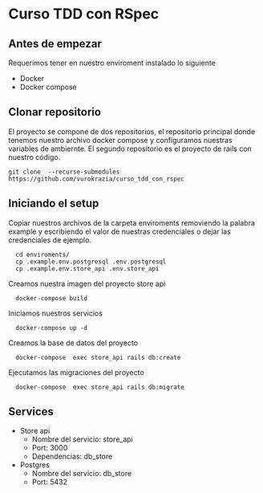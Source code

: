 # Curso TDD con RSpec
## Antes de empezar
Requerimos tener en nuestro enviroment instalado lo siguiente
* Docker
* Docker compose
## Clonar repositorio
El proyecto se compone de dos repositorios, el repositorio principal donde tenemos nuestro archivo docker compose y configuramos nuestras variables de ambiernte. El segundo repositorio es el proyecto de rails con nuestro código.

`git clone  --recurse-submodules  https://github.com/vurokrazia/curso_tdd_con_rspec`

## Iniciando el setup
Copiar nuestros archivos de la carpeta enviroments removiendo la palabra example y escribiendo el valor de nuestras credenciales o dejar las credenciales de ejemplo.
```
  cd enviroments/
  cp .example.env.postgresql .env.postgresql 
  cp .example.env.store_api .env.store_api
```
Creamos nuestra imagen del proyecto store api
```
  docker-compose build
```
Iniciamos nuestros servicios
```
  docker-compose up -d
```
Creamos la base de datos del proyecto
```
  docker-compose  exec store_api rails db:create
```
Ejecutamos las migraciones del proyecto
```
  docker-compose  exec store_api rails db:migrate
```
## Services
* Store api
  * Nombre del servicio: store_api
  * Port: 3000
  * Dependencias: db_store
* Postgres
  * Nombre del servicio: db_store 
  * Port: 5432